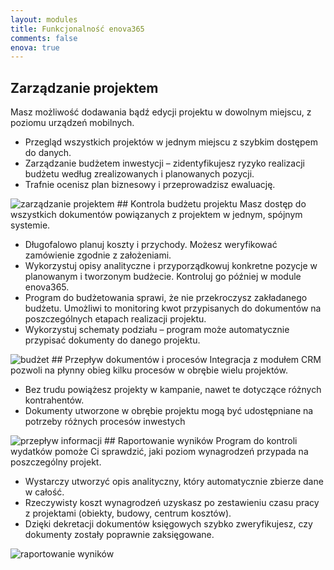 ```yaml
---
layout: modules
title: Funkcjonalność enova365
comments: false
enova: true
---
```

## Zarządzanie projektem
Masz możliwość dodawania bądź edycji projektu w dowolnym miejscu, z poziomu urządzeń mobilnych.
<ul>
<li>Przegląd wszystkich projektów w jednym miejscu z szybkim dostępem do danych.</li>
<li>Zarządzanie budżetem inwestycji – zidentyfikujesz ryzyko realizacji budżetu według zrealizowanych i planowanych pozycji. </li>
<li>Trafnie ocenisz plan biznesowy i przeprowadzisz ewaluację.</li>
</ul>
<img src="https://www.enova.pl/content/uploads/2017/01/01g_gif-rozw-projekty.gif" alt="zarządzanie projektem">
## Kontrola budżetu projektu
Masz dostęp do wszystkich dokumentów powiązanych z projektem w jednym, spójnym systemie.
<ul>
<li>Długofalowo planuj koszty i przychody. Możesz weryfikować zamówienie zgodnie z założeniami.</li>
<li>Wykorzystuj opisy analityczne i przyporządkowuj konkretne pozycje w planowanym i tworzonym budżecie. Kontroluj go później w module enova365.</li>
<li>Program do budżetowania sprawi, że nie przekroczysz zakładanego budżetu. Umożliwi to monitoring kwot przypisanych do dokumentów na poszczególnych etapach realizacji projektu.</li>
<li>Wykorzystuj schematy podziału – program może automatycznie przypisać dokumenty do danego projektu.</li>
</ul>
<img src="https://www.enova.pl/content/uploads/2017/01/budzet.png" alt="budżet">
## Przepływ dokumentów i procesów
Integracja z modułem CRM pozwoli na płynny obieg kilku procesów w obrębie wielu projektów.
<ul>
<li>Bez trudu powiążesz projekty w kampanie, nawet te dotyczące różnych kontrahentów. </li>
<li>Dokumenty utworzone w obrębie projektu mogą być udostępniane na potrzeby różnych procesów inwestych</li>
</ul>
<img src="https://www.enova.pl/content/uploads/2017/01/przeplyw-dokumentow.png" alt="przepływ informacji">
## Raportowanie wyników
Program do kontroli wydatków pomoże Ci sprawdzić, jaki poziom wynagrodzeń przypada na poszczególny projekt.
<ul>
<li>Wystarczy utworzyć opis analityczny, który automatycznie zbierze dane w całość.</li>
<li>Rzeczywisty koszt wynagrodzeń uzyskasz po zestawieniu czasu pracy z projektami (obiekty, budowy, centrum kosztów).</li>
<li>Dzięki dekretacji dokumentów księgowych szybko zweryfikujesz, czy dokumenty zostały poprawnie zaksięgowane.</li>
</ul>
<img src="https://www.enova.pl/content/uploads/2017/01/raportowanie-wynikow.png" alt="raportowanie wyników">

